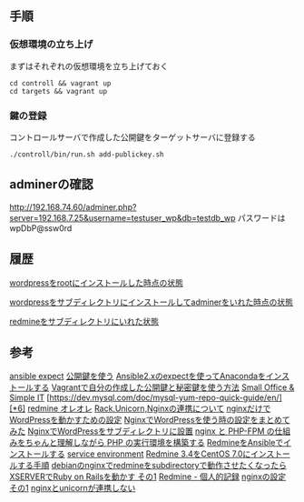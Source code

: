 ## 手順

### 仮想環境の立ち上げ
まずはそれぞれの仮想環境を立ち上げておく

```
cd controll && vagrant up
cd targets && vagrant up
```

### 鍵の登録

コントロールサーバで作成した公開鍵をターゲットサーバに登録する

```
./controll/bin/run.sh add-publickey.sh
```

## adminerの確認

http://192.168.74.60/adminer.php?server=192.168.7.25&username=testuser_wp&db=testdb_wp
パスワードはwpDbP@ssw0rd


## 履歴

[wordpressをrootにインストールした時点の状態](https://github.com/hibohiboo/develop/tree/0789aaf2640c8b2dfca2e75ca0f605631bc491b5/tutorial/lesson/ansible/)


[wordpressをサブディレクトリにインストールしてadminerをいれた時点の状態](https://github.com/hibohiboo/develop/tree/7ce7d56a695ff667f0ab6b061ab6776697aeba09/tutorial/lesson/ansible/)


[redmineをサブディレクトリにいれた状態](https://github.com/hibohiboo/develop/tree/96f737ec9391efb0497d15ed7edc4c839925944d/tutorial/lesson/ansible/)

## 参考

[ansible expect][*1]
[公開鍵を使う][*2]
[Ansible2.xのexpectを使ってAnacondaをインストールする][*3]
[Vagrantで自分の作成した公開鍵と秘密鍵を使う方法][*4]
[Small Office & Simple IT][*5]
[https://dev.mysql.com/doc/mysql-yum-repo-quick-guide/en/][*6]
[redmine オレオレ][*7]
[Rack,Unicorn,Nginxの連携について][*8]
[nginxだけでWordPressを動かすための設定][*9]
[NginxでWordPressを使う時の設定をまとめてみた][*10]
[NginxでWordPressをサブディレクトリに設置][*11]
[nginx と PHP-FPM の仕組みをちゃんと理解しながら PHP の実行環境を構築する][*12]
[RedmineをAnsibleでインストールする][*13]
[service environment][*14]
[Redmine 3.4をCentOS 7.0にインストールする手順][*15]
[debianのnginxでredmineをsubdirectoryで動作させたくなったら][*16]
[XSERVERでRuby on Railsを動かす その1][*17]
[Redmine - 個人的記録][*18]
[nginxの設定 その1][*19]
[nginxとunicornが連携しない][*20]

[*1]:https://qiita.com/nyk0401/items/f0fdbdbadf61e1217dec
[*2]:https://qiita.com/t_732_twit/items/2303a0c3f27c288382c5
[*3]:https://tkn4416.hatenablog.com/entry/2018/03/14/075533
[*4]:https://program.g.hatena.ne.jp/halflite/20180127/provisioning_mysql_server
[*5]:https://usado.jp/spdsk/2018/02/28/post-3370/
[*6]:https://dev.mysql.com/doc/mysql-yum-repo-quick-guide/en/
[*7]:https://qiita.com/0ta2/items/c7864ca8052180343f0c#_reference-31bd363c780a14be0d18
[*8]:https://qiita.com/takahiro1127/items/fcb81753eaf381b4b33c
[*9]:https://lealog.hateblo.jp/entry/2012/03/25/225914
[*10]:https://worklog.be/archives/3222
[*11]:https://owani.net/wordpress/subdirectory/445/
[*12]:https://qiita.com/kotarella1110/items/634f6fafeb33ae0f51dc
[*13]:http://www.torutk.com/projects/swe/wiki/Redmine%E3%82%92Ansible%E3%81%A7%E3%82%A4%E3%83%B3%E3%82%B9%E3%83%88%E3%83%BC%E3%83%AB%E3%81%99%E3%82%8B
[*14]:https://coreos.com/os/docs/latest/using-environment-variables-in-systemd-units.html
[*15]:http://blog.redmine.jp/articles/3_0/installation_centos/
[*16]:http://pojiropocket.hatenablog.com/entry/2017/07/18/125234
[*17]:https://www.nijitei.com/it/run_ruby_on_rails_on_xserver/
[*18]:https://nazuna.sakura.ne.jp/wiki/index.php?title=Redmine#.E3.82.B5.E3.83.96.E3.83.87.E3.82.A3.E3.83.AC.E3.82.AF.E3.83.88.E3.83.AA.E3.81.AE.E8.A8.AD.E5.AE.9A
[*19]:https://www.bnote.net/centos/nginx_conf01.html
[*20]:https://teratail.com/questions/27773